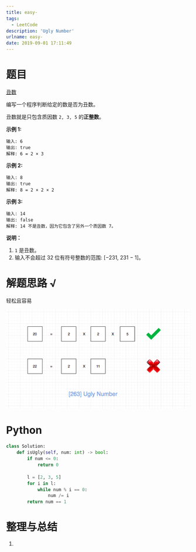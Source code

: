 ```yaml
---
title: easy-
tags:
  - LeetCode
description: 'Ugly Number'
urlname: easy-
date: 2019-09-01 17:11:49
---
```


# 题目

[丑数](https://leetcode-cn.com/problems/ugly-number/)

编写一个程序判断给定的数是否为丑数。

丑数就是只包含质因数 `2, 3, 5` 的**正整数**。

**示例 1:**

```
输入: 6
输出: true
解释: 6 = 2 × 3
```

**示例 2:**

```
输入: 8
输出: true
解释: 8 = 2 × 2 × 2
```

**示例 3:**

```
输入: 14
输出: false 
解释: 14 不是丑数，因为它包含了另外一个质因数 7。
```

**说明：**

1. `1` 是丑数。
2. 输入不会超过 32 位有符号整数的范围: [−231, 231 − 1]。

# 解题思路 √

轻松且容易

![263.ugly-number](easy-263/263.ugly-number.png)

# Python

```python
class Solution:
    def isUgly(self, num: int) -> bool:
        if num <= 0:
            return 0

        l = [2, 3, 5]
        for i in l:
            while num % i == 0:
                num /= i
        return num == 1

```



# 整理与总结

1. 

